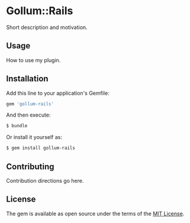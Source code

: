 # Gollum::Rails
Short description and motivation.

## Usage
How to use my plugin.

## Installation
Add this line to your application's Gemfile:

```ruby
gem 'gollum-rails'
```

And then execute:
```bash
$ bundle
```

Or install it yourself as:
```bash
$ gem install gollum-rails
```

## Contributing
Contribution directions go here.

## License
The gem is available as open source under the terms of the [MIT License](https://opensource.org/licenses/MIT).
